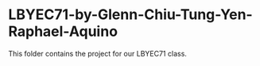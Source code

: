 LBYEC71-by-Glenn-Chiu-Tung-Yen-Raphael-Aquino
=============================================

This folder contains the project for our LBYEC71 class.
